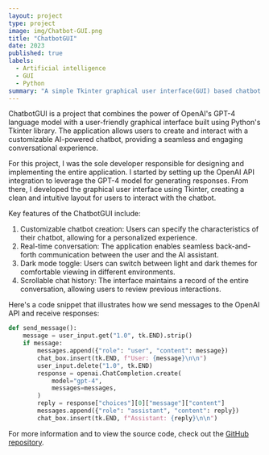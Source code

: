 ```yaml
---
layout: project
type: project
image: img/Chatbot-GUI.png
title: "ChatbotGUI"
date: 2023
published: true
labels:
  - Artificial intelligence
  - GUI
  - Python
summary: "A simple Tkinter graphical user interface(GUI) based chatbot that leverages OpenAI GPT-4 to generate conversation responses"
---
```


ChatbotGUI is a project that combines the power of OpenAI's GPT-4 language model with a user-friendly graphical interface built using Python's Tkinter library. The application allows users to create and interact with a customizable AI-powered chatbot, providing a seamless and engaging conversational experience.

For this project, I was the sole developer responsible for designing and implementing the entire application. I started by setting up the OpenAI API integration to leverage the GPT-4 model for generating responses. From there, I developed the graphical user interface using Tkinter, creating a clean and intuitive layout for users to interact with the chatbot.

Key features of the ChatbotGUI include:

1. Customizable chatbot creation: Users can specify the characteristics of their chatbot, allowing for a personalized experience.
2. Real-time conversation: The application enables seamless back-and-forth communication between the user and the AI assistant.
3. Dark mode toggle: Users can switch between light and dark themes for comfortable viewing in different environments.
4. Scrollable chat history: The interface maintains a record of the entire conversation, allowing users to review previous interactions.

Here's a code snippet that illustrates how we send messages to the OpenAI API and receive responses:

```python
def send_message():
    message = user_input.get("1.0", tk.END).strip()
    if message:
        messages.append({"role": "user", "content": message})
        chat_box.insert(tk.END, f"User: {message}\n\n")
        user_input.delete("1.0", tk.END)
        response = openai.ChatCompletion.create(
            model="gpt-4",
            messages=messages,
        )
        reply = response["choices"][0]["message"]["content"]
        messages.append({"role": "assistant", "content": reply})
        chat_box.insert(tk.END, f"Assistant: {reply}\n\n")
```
For more information and to view the source code, check out the [GitHub repository](https://github.com/lyons811/Chatbot).

